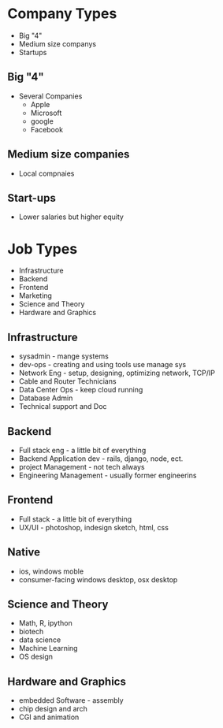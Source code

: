 # Company Types
* Big "4"
* Medium size companys
* Startups

## Big "4"
* Several Companies
	* Apple
	* Microsoft
	* google
	* Facebook

## Medium size companies
* Local  compnaies

## Start-ups
* Lower salaries but higher equity

# Job Types
* Infrastructure
* Backend
* Frontend
* Marketing
* Science and Theory
* Hardware and Graphics


## Infrastructure
* sysadmin - mange systems
* dev-ops - creating and using tools use manage sys
* Network Eng - setup, designing, optimizing network, TCP/IP
* Cable and Router Technicians
* Data Center Ops - keep cloud running
* Database Admin
* Technical support and Doc

## Backend
* Full stack eng - a little bit of everything
* Backend Application dev - rails, django, node, ect.
* project Management - not tech always
* Engineering Management - usually former engineerins

## Frontend
* Full stack - a little bit of everything
* UX/UI - photoshop, indesign sketch, html, css


## Native
* ios, windows moble
* consumer-facing windows desktop, osx desktop

## Science and Theory 
* Math, R, ipython
* biotech
* data science
* Machine Learning
* OS design

## Hardware and Graphics
* embedded Software - assembly
* chip design and arch
* CGI and animation


